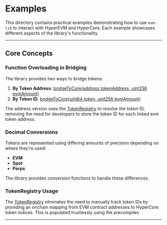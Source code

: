# Examples

This directory contains practical examples demonstrating how to use `evm-lib` to interact with HyperEVM and HyperCore. Each example showcases different aspects of the library's functionality.

---

## Core Concepts

### Function Overloading in Bridging
The library provides two ways to bridge tokens:
1. **By Token Address**: [bridgeToCore(address tokenAddress, uint256 evmAmount)](https://github.com/hyperliquid-dev/evm-lib/blob/f27ed9ebcba8c61c6cbfbe4727c52e50d0c2759b/src/CoreWriterLib.sol#L38-L41)
2. **By Token ID**: [bridgeToCore(uint64 token, uint256 evmAmount)](https://github.com/hyperliquid-dev/evm-lib/blob/f27ed9ebcba8c61c6cbfbe4727c52e50d0c2759b/src/CoreWriterLib.sol#L43-L53)

The address version uses the [TokenRegistry](https://github.com/hyperliquid-dev/evm-lib/blob/main/src/registry/TokenRegistry.sol) to resolve the token ID, removing the need for developers to store the token ID for each linked evm token address.
### Decimal Conversions
Tokens are represented using differing amounts of precision depending on where they're used:
- **EVM**
- **Spot** 
- **Perps**

The library provides conversion functions to handle these differences.

### TokenRegistry Usage
The [TokenRegistry](https://github.com/hyperliquid-dev/hyper-evm-lib/blob/main/src/registry/TokenRegistry.sol) eliminates the need to manually track token IDs by providing an onchain mapping from EVM contract addresses to HyperCore token indices. This is populated trustlessly using the precompiles

---
